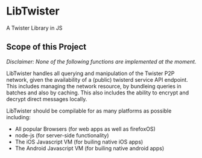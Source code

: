 # LibTwister
A Twister Library in JS

## Scope of this Project
*Disclaimer: None of the following functions are implemented at the moment.*

LibTwister handles all querying and manipulation of the Twister P2P network, given the availability of a (public) twisterd service API endpoint. This includes managing the network resource, by bundleing queries in batches and also by caching. This also includes the ability to encrypt and decrypt direct messages locally.

LibTwister should be compilable for as many platforms as possible including:
- All popular Browsers (for web apps as well as firefoxOS)
- node-js (for server-side functionality)
- The iOS Javascript VM (for builing native iOS apps)
- The Android Javascript VM (for builing native android apps)
